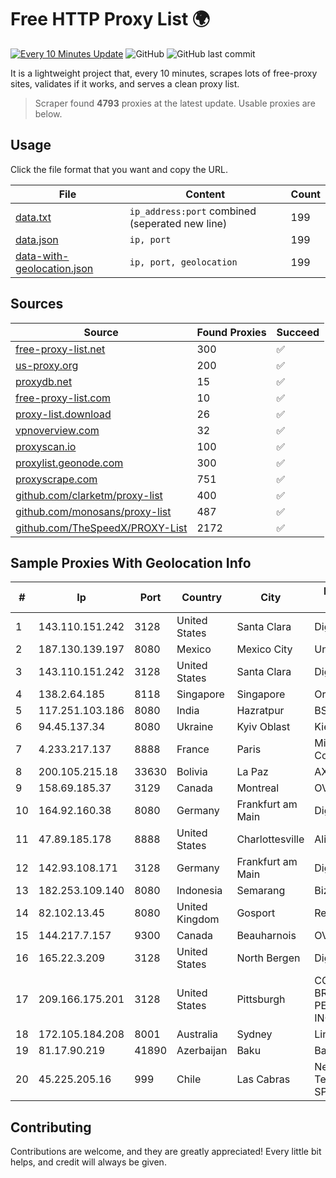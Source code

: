 
# Free HTTP Proxy List 🌍

[![Every 10 Minutes Update](https://github.com/mertguvencli/http-proxy-list/actions/workflows/main.yml/badge.svg?branch=main)](https://github.com/mertguvencli/http-proxy-list/actions/workflows/main.yml)
![GitHub](https://img.shields.io/github/license/mertguvencli/http-proxy-list)
![GitHub last commit](https://img.shields.io/github/last-commit/mertguvencli/http-proxy-list)

It is a lightweight project that, every 10 minutes, scrapes lots of free-proxy sites, validates if it works, and serves a clean proxy list.


> Scraper found **4793** proxies at the latest update. Usable proxies are below.

## Usage

Click the file format that you want and copy the URL.


|File|Content|Count|
|----|-------|-----|
|[data.txt](https://raw.githubusercontent.com/mertguvencli/http-proxy-list/main/proxy-list/data.txt)|`ip_address:port` combined (seperated new line)|199|
|[data.json](https://raw.githubusercontent.com/mertguvencli/http-proxy-list/main/proxy-list/data.json)|`ip, port`|199|
|[data-with-geolocation.json](https://raw.githubusercontent.com/mertguvencli/http-proxy-list/main/proxy-list/data-with-geolocation.json)|`ip, port, geolocation`|199|

## Sources

|Source|Found Proxies|Succeed|
|------|-------------|-------|
|[free-proxy-list.net](https://free-proxy-list.net)|300|✅|
|[us-proxy.org](https://www.us-proxy.org)|200|✅|
|[proxydb.net](http://proxydb.net)|15|✅|
|[free-proxy-list.com](https://free-proxy-list.com/?page=&port=&type%5B%5D=http&type%5B%5D=https&up_time=0&search=Search)|10|✅|
|[proxy-list.download](https://www.proxy-list.download/HTTP)|26|✅|
|[vpnoverview.com](https://vpnoverview.com/privacy/anonymous-browsing/free-proxy-servers)|32|✅|
|[proxyscan.io](https://www.proxyscan.io)|100|✅|
|[proxylist.geonode.com](https://proxylist.geonode.com/api/proxy-list?limit=300&page=1&sort_by=lastChecked&sort_type=desc&protocols=http,https)|300|✅|
|[proxyscrape.com](https://api.proxyscrape.com/v2/?request=displayproxies&protocol=http&timeout=10000&country=all&ssl=all&anonymity=all)|751|✅|
|[github.com/clarketm/proxy-list](https://raw.githubusercontent.com/clarketm/proxy-list/master/proxy-list-raw.txt)|400|✅|
|[github.com/monosans/proxy-list](https://raw.githubusercontent.com/monosans/proxy-list/main/proxies/http.txt)|487|✅|
|[github.com/TheSpeedX/PROXY-List](https://raw.githubusercontent.com/TheSpeedX/PROXY-List/master/http.txt)|2172|✅|


## Sample Proxies With Geolocation Info

|#|Ip|Port|Country|City|Internet Service Provider|
|-|--|----|-------|----|-------------------------|
|1|143.110.151.242|3128|United States|Santa Clara|DigitalOcean, LLC|
|2|187.130.139.197|8080|Mexico|Mexico City|Uninet S.A. de C.V.|
|3|143.110.151.242|3128|United States|Santa Clara|DigitalOcean, LLC|
|4|138.2.64.185|8118|Singapore|Singapore|Oracle Corporation|
|5|117.251.103.186|8080|India|Hazratpur|BSNL Internet|
|6|94.45.137.34|8080|Ukraine|Kyiv Oblast|Kievline LLC|
|7|4.233.217.137|8888|France|Paris|Microsoft Corporation|
|8|200.105.215.18|33630|Bolivia|La Paz|AXS Bolivia S. A.|
|9|158.69.185.37|3129|Canada|Montreal|OVH SAS|
|10|164.92.160.38|8080|Germany|Frankfurt am Main|DigitalOcean, LLC|
|11|47.89.185.178|8888|United States|Charlottesville|Alibaba.com LLC|
|12|142.93.108.171|3128|Germany|Frankfurt am Main|DigitalOcean, LLC|
|13|182.253.109.140|8080|Indonesia|Semarang|Biznet Metronet|
|14|82.102.13.45|8080|United Kingdom|Gosport|Redstation Limited|
|15|144.217.7.157|9300|Canada|Beauharnois|OVH SAS|
|16|165.22.3.209|3128|United States|North Bergen|DigitalOcean, LLC|
|17|209.166.175.201|3128|United States|Pittsburgh|CONTINENTAL BROADBAND PENNSYLVANIA, INC.|
|18|172.105.184.208|8001|Australia|Sydney|Linode, LLC|
|19|81.17.90.219|41890|Azerbaijan|Baku|Bakinternet ISP|
|20|45.225.205.16|999|Chile|Las Cabras|Netdelsur Telecomunicaciones SPA|



## Contributing

Contributions are welcome, and they are greatly appreciated! Every
little bit helps, and credit will always be given.

